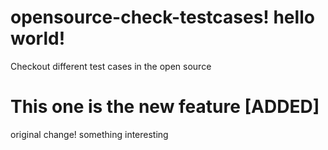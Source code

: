 



# opensource-check-testcases! hello world!


Checkout different test cases in the open source

# This one is the new feature [ADDED]


original change! 
something interesting

